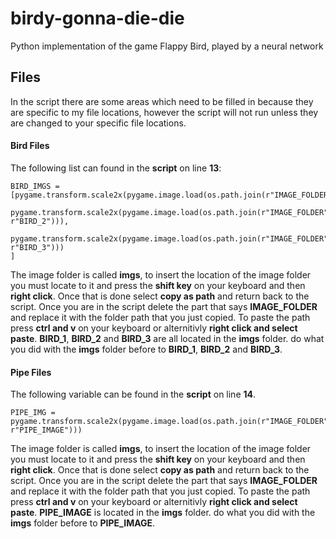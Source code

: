 # birdy-gonna-die-die
Python implementation of the game Flappy Bird, played by a neural network

## Files
In the script there are some areas which need to be filled in because they are specific to my file locations, however the script will not run unless they are changed to your specific file locations.

#### Bird Files
The following list can found in the **script** on line **13**:

	BIRD_IMGS = [pygame.transform.scale2x(pygame.image.load(os.path.join(r"IMAGE_FOLDER",r"BIRD_1"))),
		    pygame.transform.scale2x(pygame.image.load(os.path.join(r"IMAGE_FOLDER", r"BIRD_2"))),
		    pygame.transform.scale2x(pygame.image.load(os.path.join(r"IMAGE_FOLDER", r"BIRD_3")))
	]

The image folder is called **imgs**, to insert the location of the image folder you must locate to it and press the **shift key** on your keyboard and then **right click**. Once that is done select **copy as path** and return back to the script. Once you are in the script delete the part that says **IMAGE_FOLDER** and replace it with the folder path that you just copied. To paste the path press **ctrl and v** on your keyboard or alternitivly **right click and select paste**. **BIRD_1**, **BIRD_2** and **BIRD_3** are all located in the **imgs** folder. do what you did with the **imgs** folder before to **BIRD_1**, **BIRD_2** and **BIRD_3**.


#### Pipe Files
The following variable can be found in the **script** on line **14**.

	PIPE_IMG = pygame.transform.scale2x(pygame.image.load(os.path.join(r"IMAGE_FOLDER", r"PIPE_IMAGE")))

The image folder is called **imgs**, to insert the location of the image folder you must locate to it and press the **shift key** on your keyboard and then **right click**. Once that is done select **copy as path** and return back to the script. Once you are in the script delete the part that says **IMAGE_FOLDER** and replace it with the folder path that you just copied. To paste the path press **ctrl and v** on your keyboard or alternitivly **right click and select paste**. **PIPE_IMAGE** is located in the **imgs** folder. do what you did with the **imgs** folder before to **PIPE_IMAGE**.

